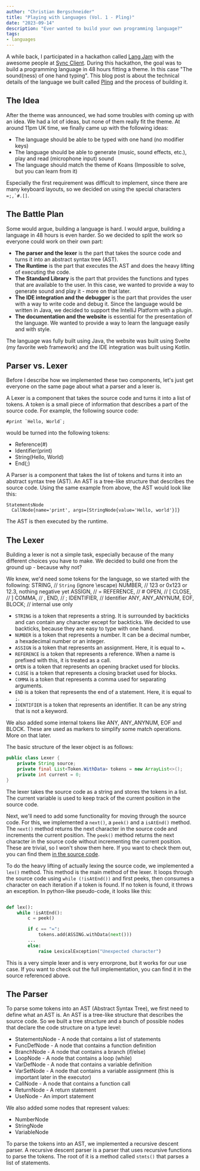 ```yaml
---
author: "Christian Bergschneider"
title: "Playing with Languages (Vol. 1 - Pling)"
date: "2023-09-14"
description: "Ever wanted to build your own programming language?"
tags:
- languages
---
```


A while back, I participated in a hackathon called [Lang Jam](https://github.com/langjam/) with the awesome people at [Sync Client](https://github.com/Sync-Private). During this hackathon, the goal was to build a programming language in 48 hours fitting a theme. In this case "The sound(ness) of one hand typing". This blog post is about the technical details of the language we built called [Pling](https://pling.syncclient.dev/) and the process of building it.

## The Idea

After the theme was announced, we had some troubles with coming up with an idea. We had a lot of ideas, but none of them really fit the theme. At around 11pm UK time, we finally came up with the following ideas:
- The language should be able to be typed with one hand (no modifier keys)
- The language should be able to generate (music, sound effects, etc.), play and read (microphone input) sound
- The language should match the theme of Koans (Impossible to solve, but you can learn from it)

Especially the first requirement was difficult to implement, since there are many keyboard layouts, so we decided on using the special characters ```=;,`#.[]```.

## The Battle Plan

Some would argue, building a language is hard. I would argue, building a language in 48 hours is even harder. So we decided to split the work so everyone could work on their own part:
- **The parser and the lexer** is the part that takes the source code and turns it into an abstract syntax tree (AST). 
- **The Runtime** is the part that executes the AST and does the heavy lifting of executing the code.
- **The Standard Library** is the part that provides the functions and types that are available to the user. In this case, we wanted to provide a way to generate sound and play it - more on that later.
- **The IDE integration and the debugger** is the part that provides the user with a way to write code and debug it. Since the language would be written in Java, we decided to support the IntelliJ Platform with a plugin.
- **The documentation and the website** is essential for the presentation of the language. We wanted to provide a way to learn the language easily and with style.

The language was fully built using Java, the website was built using Svelte (my favorite web framework) and the IDE integration was built using Kotlin.

## Parser vs. Lexer

Before I describe how we implemented these two components, let's just get everyone on the same page about what a parser and a lexer is. 

A Lexer is a component that takes the source code and turns it into a list of tokens. A token is a small piece of information that describes a part of the source code. For example, the following source code:
```pling
#print `Hello, World`;
```
would be turned into the following tokens:
- Reference(#)
- Identifier(print)
- String(Hello, World)
- End(;)

A Parser is a component that takes the list of tokens and turns it into an abstract syntax tree (AST). An AST is a tree-like structure that describes the source code. Using the same example from above, the AST would look like this:
```pling-dbg-ast
StatementsNode
  CallNode{name='print', args=[StringNode{value='Hello, world'}]}
```

The AST is then executed by the runtime.

## The Lexer

Building a lexer is not a simple task, especially because of the many different choices you have to make. We decided to build one from the ground up - because why not? 

We knew, we'd need some tokens for the language, so we started with the following:
    STRING, // `String` (ignore \escape)
    NUMBER, // 123 or 0x123 or 12.3, nothing negative yet
    ASSIGN, // =
    REFERENCE, // #
    OPEN, // [
    CLOSE, // ]
    COMMA, // ,
    END, // ;
    IDENTIFIER, // Identifier
    ANY, ANY_ANYNUM, EOF, BLOCK; // internal use only

- `STRING` is a token that represents a string. It is surrounded by backticks and can contain any character except for backticks. We decided to use backticks, because they are easy to type with one hand.
- `NUMBER` is a token that represents a number. It can be a decimal number, a hexadecimal number or an integer. 
- `ASSIGN` is a token that represents an assignment. Here, it is equal to `=`.
- `REFERENCE` is a token that represents a reference. When a name is prefixed with this, it is treated as a call.
- `OPEN` is a token that represents an opening bracket used for blocks.
- `CLOSE` is a token that represents a closing bracket used for blocks.
- `COMMA` is a token that represents a comma used for separating arguments.
- `END` is a token that represents the end of a statement. Here, it is equal to `;`.
- `IDENTIFIER` is a token that represents an identifier. It can be any string that is not a keyword.

We also added some internal tokens like ANY, ANY_ANYNUM, EOF and BLOCK. These are used as markers to simplify some match operations. More on that later.

The basic structure of the lexer object is as follows:
```java
public class Lexer {
    private String source;
    private final List<Token.WithData> tokens = new ArrayList<>();
    private int current = 0;
} 
```

The lexer takes the source code as a string and stores the tokens in a list. The current variable is used to keep track of the current position in the source code.

Next, we'll need to add some functionality for moving through the source code. For this, we implemented a `next()`, a `peek()` and a `isAtEnd()` method. The `next()` method returns the next character in the source code and increments the current position. The `peek()` method returns the next character in the source code without incrementing the current position. These are trivial, so I won't show them here. If you want to check them out, you can find them [in the source code](https://github.com/Sync-Private/Pling/blob/main/engine/src/main/java/dev/syncclient/pling/lexer/Lexer.java).

To do the heavy lifting of actually lexing the source code, we implemented a `lex()` method. This method is the main method of the lexer. It loops through the source code using `while (!isAtEnd())` and first peeks, then consumes a character on each iteration if a token is found. If no token is found, it throws an exception. In python-like pseudo-code, it looks like this:
```python

def lex():
    while !isAtEnd():
        c = peek()

        if c == "=":
            tokens.add(ASSING.withData(next()))
        ...
        else:
            raise LexicalException("Unexpected character")

```

This is a very simple lexer and is very errorprone, but it works for our use case. If you want to check out the full implementation, you can find it in the source referenced above.

## The Parser

To parse some tokens into an AST (Abstract Syntax Tree), we first need to define what an AST is. An AST is a tree-like structure that describes the source code. So we built a tree structure and a bunch of possible nodes that declare the code structure on a type level:
- StatementsNode - A node that contains a list of statements
- FuncDefNode - A node that contains a function definition
- BranchNode - A node that contains a branch (if/else)
- LoopNode - A node that contains a loop (while)
- VarDefNode - A node that contains a variable definition
- VarSetNode - A node that contains a variable assignment (this is important later in the executor)
- CallNode - A node that contains a function call
- ReturnNode - A return statement
- UseNode - An import statement

We also added some nodes that represent values:
- NumberNode
- StringNode
- VariableNode

To parse the tokens into an AST, we implemented a recursive descent parser. A recursive descent parser is a parser that uses recursive functions to parse the tokens. The root of it is a method called `stmts()` that parses a list of statements. 